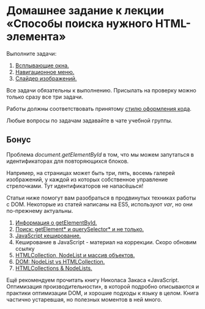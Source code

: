 # Домашнее задание к лекции «Способы поиска нужного HTML-элемента»

Выполните задачи:

1. [Всплывающие окна.](./popups/)
2. [Навигационное меню.](./menu/)
3. [Слайдер изображений.](./slider/)

Все задачи обязательны к выполнению. Присылать на проверку можно только сразу все три задачи.

Работы должны соответствовать принятому [стилю оформления кода](https://github.com/netology-code/codestyle).

Любые вопросы по задачам задавайте в чате учебной группы.

## Бонус

Проблема *document.getElementById* в том, что мы можем запутаться в идентификаторах для повторяющихся блоков.

Например, на страницах может быть три, пять, восемь галерей изображений, у каждой из которых
собственное управление стрелочками. Тут идентификаторов не напасёшься!

Статьи ниже помогут вам разобраться в продвинутых техниках
работы с DOM. Некоторые из статей написаны на ES5, используют *var*, но они по-прежнему актуальны.

1. [Информация о getElementById.](https://getelementbyid.ru)
2. [Поиск: getElement* и querySelector* и не только.](https://learn.javascript.ru/searching-elements-dom)
3. [JavaScript кеширование.](https://highload.today/javascript-keshirovanie/)
4. Кеширование в JavaScript - материал на коррекции. Скоро обновим ссылку
5. [HTMLCollection, NodeList и массив объектов.](https://medium.com/@kanby/htmlcollection-nodelist-и-массив-объектов-582cbd9ae1fc)
6. [DOM: NodeList vs HTMLCollection.](http://xahlee.info/js/js_array_vs_nodelist_vs_html_collection.html)
7. [HTMLCollections & NodeLists.](http://alebelcor.github.io/2011/htmlcollections-nodelists/) 

Ещё рекомендуем прочитать книгу Николаса Закаса «JavaScript. Оптимизация производительности», в которой подробно описываются
и практики оптимизации DOM, и хорошие подходы к языку в целом.
Книга частично устаревшая, но полезных моментов в ней много.
